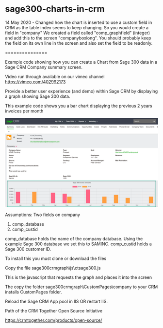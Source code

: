 # sage300-charts-in-crm
14 May 2020 - Changed how the chart is inserted to use a custom field in CRM as the table index seems to keep changing. 
So you would create a field in "company" 
We created a field called "comp_graphfield" (integer) and add this to the screen "companyboxlong". 
You should probably keep the field on its own line in the screen and also set the field to be readonly.


===============

Example code showing how you can create a Chart from Sage 300 data in a Sage CRM Company summary screen.

Video run through available on our vimeo channel https://vimeo.com/402992173

Provide a better user experience (and demo) within Sage CRM by displaying a graph showing Sage 300 data.

This example code shows you a bar chart displaying the previous 2 years invoices per month 

<img src="screenshot.png" alt="Company Summary Sage CRM 300 data" />

Assumptions:
Two fields on company
1. comp_database
2. comp_custid

comp_database holds the name of the company database. Using the example Sage 300 database we set this to SAMINC.
comp_custid holds a Sage 300 customer ID.

To install this you must clone or download the files

Copy the file
	sage300crmgraph\js\ctsage300.js
	
This is the javascript that requests the graph and places it into the screen	

The copy the folder
	sage300crmgraph\CustomPages\company
to your CRM installs CustomPages folder.



Reload the Sage CRM App pool in IIS OR restart IIS. 




Path of the CRM Together Open Source Initiative

https://crmtogether.com/products/open-source/

